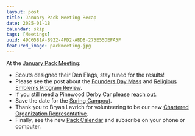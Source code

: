 ```yaml
---
layout: post
title: January Pack Meeting Recap
date: 2025-01-18
calendar: skip
tags: [Meetings]
uuid: 49C65B1A-B922-4FD2-ABD8-275E55DEFA5F
featured_image: packmeeting.jpg
---
```


At the [January Pack Meeting](/2024/12/22/january-pack-meeting/):

 * Scouts designed their Den Flags, stay tuned for the results!
 * Please see the post about the [Founders Day Mass](/2025/01/13/founders-day-mass/) and [Religious Emblems Program Review](/2025/01/13/religious-emblems-program-review/).
 * If you still need a Pinewood Derby Car please [reach out](mailto:djd@davisca.org).
 * Save the date for the [Spring Campout](/2025/01/19/spring-family-campout-date/).
 * Thank you to Bryan Lavrich for volunteering to be our new [Chartered Organization Representative](https://www.scouting.org/programs/cub-scouts/how-cub-scouting-is-organized/pack-chartered-organization/).
 * Finally, see the new [Pack Calendar](/calendar) and subscribe on your phone or computer.
